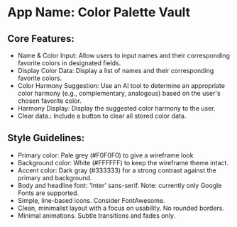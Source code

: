 # **App Name**: Color Palette Vault

## Core Features:

- Name & Color Input: Allow users to input names and their corresponding favorite colors in designated fields.
- Display Color Data: Display a list of names and their corresponding favorite colors.
- Color Harmony Suggestion: Use an AI tool to determine an appropriate color harmony (e.g., complementary, analogous) based on the user's chosen favorite color.
- Harmony Display: Display the suggested color harmony to the user.
- Clear data.: Include a button to clear all stored color data.

## Style Guidelines:

- Primary color: Pale grey (#F0F0F0) to give a wireframe look
- Background color: White (#FFFFFF) to keep the wireframe theme intact.
- Accent color: Dark gray (#333333) for a strong contrast against the primary and background.
- Body and headline font: 'Inter' sans-serif. Note: currently only Google Fonts are supported.
- Simple, line-based icons. Consider FontAwesome.
- Clean, minimalist layout with a focus on usability. No rounded borders.
- Minimal animations. Subtle transitions and fades only.